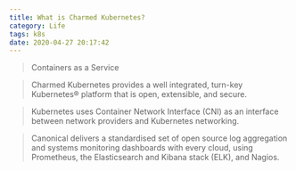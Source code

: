 ```yaml
---
title: What is Charmed Kubernetes?
category: Life
tags: k8s
date: 2020-04-27 20:17:42
---
```


> Containers as a Service

> Charmed Kubernetes provides a well integrated, turn-key Kubernetes® platform that is open, extensible, and secure.

> Kubernetes uses Container Network Interface (CNI) as an interface between network providers and Kubernetes networking. 

> Canonical delivers a standardised set of open source log aggregation and systems monitoring dashboards with every cloud, using Prometheus, the Elasticsearch and Kibana stack (ELK), and Nagios.
